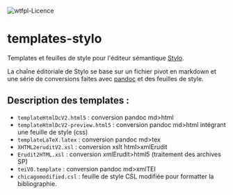 ![wtfpl-Licence](http://www.wtfpl.net/wp-content/uploads/2012/12/wtfpl-badge-2.png)

# templates-stylo

Templates et feuilles de style pour l'éditeur sémantique [Stylo](https://stylo.ecrituresnumeriques.ca).

La chaîne éditoriale de Stylo se base sur un fichier pivot en markdown et une série de conversions faites avec [pandoc](http://pandoc.org) et des feuilles de style.

## Description des templates :

- `templateHtmlDcV2.html5` : conversion pandoc md>html
- `templateHtmlDcV2-preview.html5` : conversion pandoc md>html intégrant une feuille de style (css)
- `templateLaTeX.latex` : conversion pandoc md>tex
- `XHTML2eruditV2.xsl` : conversion xslt html>xmlErudit
- `Erudit2HTML.xsl` : conversion xmlErudit>html5 (traitement des archives SP)
- `teiV0.template` : conversion pandoc md>xmlTEI
- `chicagomodified.csl` : feuille de style CSL modifiée pour formatter la bibliographie.
